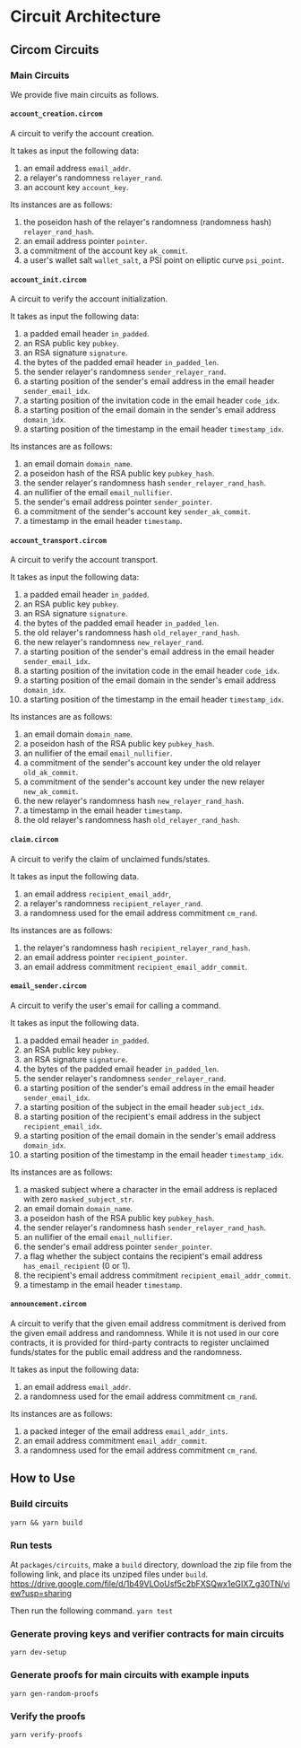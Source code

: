 # Circuit Architecture
## Circom Circuits
### Main Circuits

We provide five main circuits as follows.

#### `account_creation.circom`
A circuit to verify the account creation.

It takes as input the following data:
1. an email address `email_addr`.
2. a relayer's randomness `relayer_rand`.
3. an account key `account_key`. 

Its instances are as follows:
1. the poseidon hash of the relayer's randomness (randomness hash) `relayer_rand_hash`.
2. an email address pointer `pointer`.
3. a commitment of the account key `ak_commit`.
4. a user's wallet salt `wallet_salt`, a PSI point on elliptic curve `psi_point`.

#### `account_init.circom`
A circuit to verify the account initialization.

It takes as input the following data:
1. a padded email header `in_padded`.
2. an RSA public key `pubkey`.
3. an RSA signature `signature`.
4. the bytes of the padded email header `in_padded_len`.
5. the sender relayer's randomness `sender_relayer_rand`.
6. a starting position of the sender's email address in the email header `sender_email_idx`.
7. a starting position of the invitation code in the email header `code_idx`.
8. a starting position of the email domain in the sender's email address `domain_idx`.
9. a starting position of the timestamp in the email header `timestamp_idx`.

Its instances are as follows:
1. an email domain `domain_name`.
2. a poseidon hash of the RSA public key `pubkey_hash`.
3. the sender relayer's randomness hash `sender_relayer_rand_hash`.
4. an nullifier of the email `email_nullifier`.
5. the sender's email address pointer `sender_pointer`.
6. a commitment of the sender's account key `sender_ak_commit`.
7. a timestamp in the email header `timestamp`.

#### `account_transport.circom`
A circuit to verify the account transport.

It takes as input the following data:
1. a padded email header `in_padded`.
2. an RSA public key `pubkey`.
3. an RSA signature `signature`.
4. the bytes of the padded email header `in_padded_len`.
5. the old relayer's randomness hash `old_relayer_rand_hash`.
6. the new relayer's randomness `new_relayer_rand`.
7. a starting position of the sender's email address in the email header `sender_email_idx`.
8. a starting position of the invitation code in the email header `code_idx`.
9. a starting position of the email domain in the sender's email address `domain_idx`.
10. a starting position of the timestamp in the email header `timestamp_idx`.

Its instances are as follows:
1. an email domain `domain_name`.
2. a poseidon hash of the RSA public key `pubkey_hash`.
3. an nullifier of the email `email_nullifier`.
4. a commitment of the sender's account key under the old relayer `old_ak_commit`.
5. a commitment of the sender's account key under the new relayer `new_ak_commit`.
6. the new relayer's randomness hash `new_relayer_rand_hash`.
7. a timestamp in the email header `timestamp`.
8. the old relayer's randomness hash `old_relayer_rand_hash`.

#### `claim.circom`
A circuit to verify the claim of unclaimed funds/states. 

It takes as input the following data.
1. an email address `recipient_email_addr`,
2. a relayer's randomness `recipient_relayer_rand`.
3. a randomness used for the email address commitment `cm_rand`.

Its instances are as follows:
1. the relayer's randomness hash `recipient_relayer_rand_hash`.
2. an email address pointer `recipient_pointer`.
3. an email address commitment `recipient_email_addr_commit`.

#### `email_sender.circom`
A circuit to verify the user's email for calling a command. 

It takes as input the following data.
1. a padded email header `in_padded`.
2. an RSA public key `pubkey`.
3. an RSA signature `signature`.
4. the bytes of the padded email header `in_padded_len`.
5. the sender relayer's randomness `sender_relayer_rand`.
6. a starting position of the sender's email address in the email header `sender_email_idx`.
7. a starting position of the subject in the email header `subject_idx`.
8. a starting position of the recipient's email address in the subject `recipient_email_idx`.
9. a starting position of the email domain in the sender's email address `domain_idx`.
10. a starting position of the timestamp in the email header `timestamp_idx`.

Its instances are as follows:
1. a masked subject where a character in the email address is replaced with zero  `masked_subject_str`.
2. an email domain `domain_name`.
3. a poseidon hash of the RSA public key `pubkey_hash`.
4. the sender relayer's randomness hash `sender_relayer_rand_hash`.
5. an nullifier of the email `email_nullifier`.
6. the sender's email address pointer `sender_pointer`.
7. a flag whether the subject contains the recipient's email address `has_email_recipient` (0 or 1).
8. the recipient's email address commitment `recipient_email_addr_commit`.
9. a timestamp in the email header `timestamp`.

#### `announcement.circom`
A circuit to verify that the given email address commitment is derived from the given email address and randomness. While it is not used in our core contracts, it is provided for third-party contracts to register unclaimed funds/states for the public email address and the randomness. 

It takes as input the following data:
1. an email address `email_addr`.
2. a randomness used for the email address commitment `cm_rand`.
    
Its instances are as follows:
1. a packed integer of the email address `email_addr_ints`.
2. an email address commitment `email_addr_commit`.
3. a randomness used for the email address commitment `cm_rand`.

## How to Use
### Build circuits
`yarn && yarn build`

### Run tests
At `packages/circuits`, make a `build` directory, download the zip file from the following link, and place its unziped files under `build`.
https://drive.google.com/file/d/1b49VLOoUsf5c2bFXSQwx1eGIX7_g30TN/view?usp=sharing

Then run the following command.
`yarn test`

### Generate proving keys and verifier contracts for main circuits
`yarn dev-setup`

### Generate proofs for main circuits with example inputs
`yarn gen-random-proofs`

### Verify the proofs
`yarn verify-proofs`